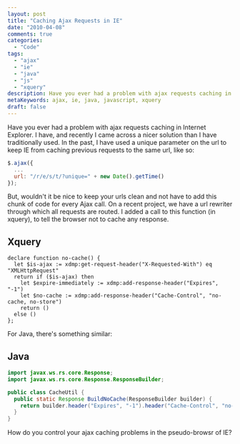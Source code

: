 ```yaml
---
layout: post
title: "Caching Ajax Requests in IE"
date: "2010-04-08"
comments: true
categories:
  - "Code"
tags:
  - "ajax"
  - "ie"
  - "java"
  - "js"
  - "xquery"
description: Have you ever had a problem with ajax requests caching in Internet Explorer.  I have, and recently I came across a nicer solution than I have traditionally 
metaKeywords: ajax, ie, java, javascript, xquery
draft: false
---
```


Have you ever had a problem with ajax requests caching in Internet Explorer.  I have, and recently I came across a nicer solution than I have traditionally used.  In the past, I have used a unique parameter on the url to keep IE from caching previous requests to the same url, like so:

<!--more-->

```javascript
$.ajax({
  ...
  url: "/r/e/s/t/?unique=" + new Date().getTime()
});
```

But, wouldn't it be nice to keep your urls clean and not have to add this chunk of code for every Ajax call.  On a recent project, we have a url rewriter through which all requests are routed.  I added a call to this function (in xquery), to tell the browser not to cache any response.

Xquery
------

```
declare function no-cache() {
  let $is-ajax := xdmp:get-request-header("X-Requested-With") eq "XMLHttpRequest"
  return if ($is-ajax) then
    let $expire-immediately := xdmp:add-response-header("Expires", "-1")
    let $no-cache := xdmp:add-response-header("Cache-Control", "no-cache, no-store")
    return ()
  else ()
};
```

For Java, there's something similar:

Java
----
```java
import javax.ws.rs.core.Response;
import javax.ws.rs.core.Response.ResponseBuilder;

public class CacheUtil {
  public static Response BuildNoCache(ResponseBuilder builder) {
    return builder.header("Expires", "-1").header("Cache-Control", "no-cache, no-store").build();
  }
}
```

How do you control your ajax caching problems in the pseudo-browsr of IE?

  
